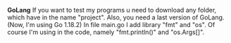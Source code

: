 **GoLang**
If you want to test my programs u need to download any folder,
which have in the name "project".
Also, you need a last version of GoLang. (Now, I'm using Go 1.18.2)
In file main.go I add library "fmt" and "os". Of course I'm using in the code, 
namely "fmt.println()" and "os.Args[]".